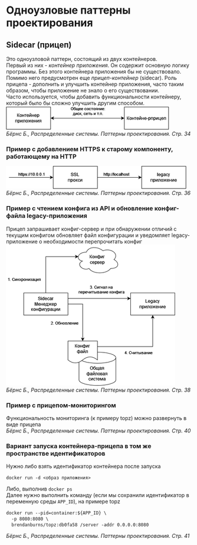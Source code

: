 # Одноузловые паттерны проектирования
## Sidecar (прицеп)
Это одноузловой паттерн, состоящий из двух контейнеров.<br/>
Первый из них - *контейнер приложения*. Он содержит основную логику программы. Без этого контейнера приложения бы не существовало.<br/>
Помимо него предусмотрен еще *прицеп-контейнер* (sidecar). Роль прицепа - дополнить и улучшить контейнер приложения, часто таким образом, чтобы приложение не знало о его существовании.<br/>
Часто используется, чтобы добавить функциональности контейнеру, который было бы сложно улучшить другим способом.<br/>
![](img/sidecar_general.png)<br/>
_Бёрнс Б., Распределенные системы. Паттерны проектирования. Стр. 34_

### Пример с добавлением HTTPS к старому компоненту, работающему на HTTP
![](img/sidecar_https_example.png)<br/>
_Бёрнс Б., Распределенные системы. Паттерны проектирования. Стр. 36_

### Пример с чтением конфига из API и обновление конфиг-файла legacy-приложения
Прицеп запрашивает конфиг-сервер и при обнаружении отличий с текущим конфигом обновляет файл конфигурации и уведомляет legacy-приложение о необходимости перепрочитать конфиг<br/>
![](img/sidecar_config_sync_example.png)<br/>
_Бёрнс Б., Распределенные системы. Паттерны проектирования. Стр. 38_

### Пример с прицепом-мониторингом
Функциональность мониторинга (к примеру topz) можно развернуть в виде прицепа<br/>
_Бёрнс Б., Распределенные системы. Паттерны проектирования. Стр. 40_

### Вариант запуска контейнера-прицепа в том же пространстве идентификаторов
Нужно либо взять идентификатор контейнера после запуска
```shell
docker run -d <образ приложения>
```
Либо, выполнив `docker ps`<br/>
Далее нужно выполнить команду (если мы сохранили идентификатор в переменную среды `APP_ID`), на примере topz
```shell
docker run --pid=container:${APP_ID} \
  -p 8080:8080 \
  brendanburns/topz:db0fa58 /server -addr 0.0.0.0:8080
```
_Бёрнс Б., Распределенные системы. Паттерны проектирования. Стр. 41_